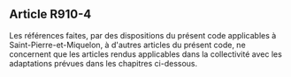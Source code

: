 Article R910-4
----
Les références faites, par des dispositions du présent code applicables à
Saint-Pierre-et-Miquelon, à d'autres articles du présent code, ne concernent que
les articles rendus applicables dans la collectivité avec les adaptations
prévues dans les chapitres ci-dessous.
